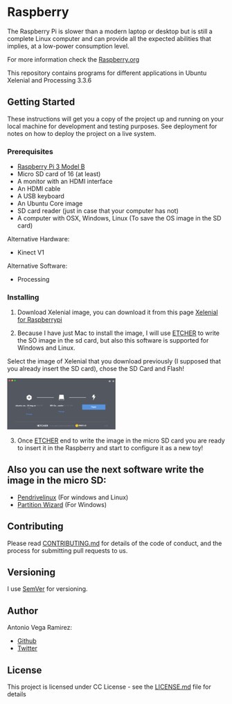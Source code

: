 # Raspberry

The Raspberry Pi is slower than a modern laptop or desktop but is still a complete Linux computer and can provide all the expected abilities that implies, at a low-power consumption level.

For more information check the [Raspberry.org](https://www.raspberrypi.org/education/)

This repository contains programs for different applications in Ubuntu Xelenial and Processing 3.3.6

## Getting Started

These instructions will get you a copy of the project up and running on your local machine for development and testing purposes. See deployment for notes on how to deploy the project on a live system.

### Prerequisites

* [Raspberry Pi 3 Model B](https://www.raspberrypi.org/products/#buy-now-modal)
* Micro SD card of 16 (at least)
* A monitor with an HDMI interface
* An HDMI cable
* A USB keyboard
* An Ubuntu Core image
* SD card reader (just in case that your computer has not)
* A computer with OSX, Windows, Linux (To save the OS image in the SD card)

Alternative Hardware:

* Kinect V1

Alternative Software:

* Processing

### Installing

  1. Download Xelenial image, you can download it from this page [Xelenial for Raspberrypi](http://cdimage.ubuntu.com/ubuntu-core/16/stable/current/ubuntu-core-16-pi3.img.xz)

  2. Because I have just Mac to install the image, I will use [ETCHER](https://etcher.io/) to write the SO image in the sd card, but also this software is supported for Windows and Linux.

  Select the image of Xelenial that you download previously (I supposed that you already insert the SD card), chose the SD Card and Flash!

<img src="https://github.com/totovr/Raspberry/blob/master/Images/resion.png" width="250">

  3. Once [ETCHER](https://etcher.io/) end to write the image in the micro SD card you are ready to insert it in the Raspberry and start to configure it as a new toy!

## Also you can use the next software write the image in the micro SD:

* [Pendrivelinux](https://www.pendrivelinux.com/) (For windows and Linux)
* [Partition Wizard](http://www.partitionwizard.jp/index.html) (For Windows)

## Contributing

Please read [CONTRIBUTING.md](https://github.com/totovr/Processing/blob/master/CONTRIBUTING.md) for details of the code of conduct, and the process for submitting pull requests to us.

## Versioning

I use [SemVer](http://semver.org/) for versioning.

## Author

Antonio Vega Ramirez:

* [Github](https://github.com/totovr)
* [Twitter](https://twitter.com/SpainDice)

## License

This project is licensed under CC License - see the [LICENSE.md](https://creativecommons.org/licenses/by/4.0/) file for details

